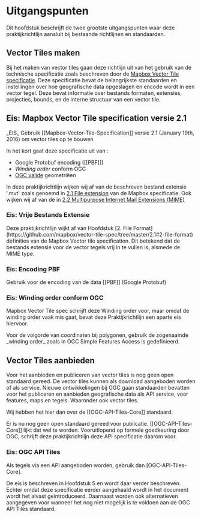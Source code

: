 # Uitgangspunten

Dit hoofdstuk beschrijft de twee grootste uitgangspunten waar deze praktijkrichtlijn aansluit bij bestaande richtlijnen en standaarden.

## Vector Tiles maken

Bij het maken van vector tiles gaan deze richtlijn uit van het gebruik van de technische specificatie zoals beschreven door de [Mapbox Vector Tile specificatie](https://github.com/mapbox/vector-tile-spec). Deze specificatie bevat de belangrijkste standaarden en instellingen over hoe geografische data opgeslagen en encode wordt in een vector tegel. Deze bevat informatie over bestands formaten, extensies, projecties, bounds, en de interne structuur van een vector tile.

## Eis: Mapbox Vector Tile specification versie 2.1
<div class="advisement">
_EIS_ Gebruik [[Mapbox-Vector-Tile-Specification]] versie 2.1 (January 19th, 2016) om vector tiles op te bouwen
</div>

In het kort gaat deze specificatie uit van :

* Google Protobuf encoding ([[PBF]])
* _Winding order_ conform OGC
* [OGC valide](https://www.ogc.org/standards/sfa) geometriëen

In deze praktijkrichtlijn wijken wij af van de beschreven bestand extensie '.mvt' zoals genoemd in [2.1 File extension](https://github.com/mapbox/vector-tile-spec/tree/master/2.1#21-file-extension) van de Mapbox specificatie. Ook wijken wij af van de in [2.2 Multipurpose Internet Mail Extensions (MIME)](https://github.com/mapbox/vector-tile-spec/tree/master/2.1#22-multipurpose-internet-mail-extensions-mime)

### Eis: Vrije Bestands Extensie

<div class="advisement">
Deze praktijkrichtlijn wijkt af van Hoofdstuk [2. File Format](https://github.com/mapbox/vector-tile-spec/tree/master/2.1#2-file-format) definities van de Mapbox Vector tile specification. Dit betekend dat de bestands extensie voor de vector tegels  vrij in te vullen is, alsmede de MIME type.
</div>

### Eis: Encoding PBF

<div class="advisement">
Gebruik voor de encoding van de data [[PBF]] (Google Protobuf)
</div>


### Eis: Winding order conform OGC
Mapbox Vector Tile spec schrijft deze Winding order voor, maar omdat de winding order vaak mis gaat, bevat deze Praktijkrichtlijn een aparte eis hiervoor.
<div class="advisement">
Voor de volgorde van coordinaten bij polygonen, gebruik de zogenaamde _winding order_ zoals in OGC Simple Features Access is gedefinieerd.
</div>

## Vector Tiles aanbieden

Voor het aanbieden en publiceren van vector tiles is nog geen open standaard gereed.  De vector tiles kunnen als download aangeboden worden of als service.
Nieuwe ontwikkelingen bij OGC gaan standaarden bevatten voor het publiceren en aanbieden geografische data als API service, voor features, maps en tegels. Waaronder ook vector tiles.

Wij hebben het hier dan over de  [[OGC-API-Tiles-Core]] standaard.

Er is nu nog geen open standaard gereed voor publicatie. [[OGC-API-Tiles-Core]] lijkt dat wel te worden.  Vooruitlopend op formele goedkeuring door OGC, schrijft deze praktijkrichtlijn deze API specificatie daarom voor.

### Eis: OGC API Tiles
<div class="advisement">
Als tegels via een API aangeboden worden, gebruik dan [OGC-API-Tiles-Core].
</div>

De eis is beschreven in Hoofdstuk 5 en wordt daar verder beschreven. Echter omdat deze specificatie eerder aangehaald wordt in het document wordt het alvast geintroduceerd. Daarnaast worden ook alternatieven aangegeven voor wanneer het nog niet mogelijk is te voldoen aan de OGC API Tiles standaard.
